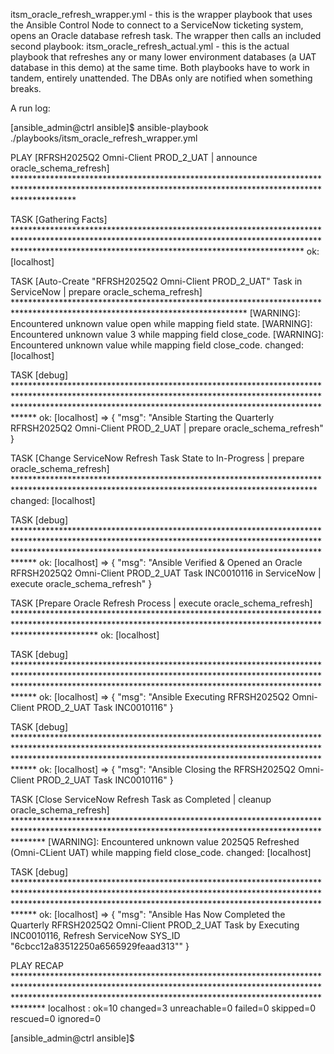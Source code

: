 itsm_oracle_refresh_wrapper.yml - this is the wrapper playbook that uses the Ansible Control Node to connect to a ServiceNow ticketing system, opens an Oracle database refresh task. The wrapper then calls an included second playbook:
itsm_oracle_refresh_actual.yml - this is the actual playbook that refreshes any or many lower environment databases (a UAT database in this demo) at the same time. Both playbooks have to work in tandem, entirely unattended. The DBAs only are notified when something breaks.

A run log:


[ansible_admin@ctrl ansible]$ ansible-playbook ./playbooks/itsm_oracle_refresh_wrapper.yml 

PLAY [RFRSH2025Q2 Omni-Client PROD_2_UAT | announce oracle_schema_refresh] *************************************************************************************************************************************************************

TASK [Gathering Facts] *****************************************************************************************************************************************************************************************************************
ok: [localhost]

TASK [Auto-Create "RFRSH2025Q2 Omni-Client PROD_2_UAT" Task in ServiceNow | prepare oracle_schema_refresh] *****************************************************************************************************************************
[WARNING]: Encountered unknown value open while mapping field state.
[WARNING]: Encountered unknown value 3 while mapping field close_code.
[WARNING]: Encountered unknown value  while mapping field close_code.
changed: [localhost]

TASK [debug] ***************************************************************************************************************************************************************************************************************************
ok: [localhost] => {
    "msg": "Ansible Starting the Quarterly RFRSH2025Q2 Omni-Client PROD_2_UAT | prepare oracle_schema_refresh"
}

TASK [Change ServiceNow Refresh Task State to In-Progress | prepare oracle_schema_refresh] *********************************************************************************************************************************************
changed: [localhost]

TASK [debug] ***************************************************************************************************************************************************************************************************************************
ok: [localhost] => {
    "msg": "Ansible Verified & Opened an Oracle RFRSH2025Q2 Omni-Client PROD_2_UAT Task INC0010116 in ServiceNow | execute oracle_schema_refresh"
}

TASK [Prepare Oracle Refresh Process | execute oracle_schema_refresh] ******************************************************************************************************************************************************************
ok: [localhost]

TASK [debug] ***************************************************************************************************************************************************************************************************************************
ok: [localhost] => {
    "msg": "Ansible Executing RFRSH2025Q2 Omni-Client PROD_2_UAT Task INC0010116"
}

TASK [debug] ***************************************************************************************************************************************************************************************************************************
ok: [localhost] => {
    "msg": "Ansible Closing the RFRSH2025Q2 Omni-Client PROD_2_UAT Task INC0010116"
}

TASK [Close ServiceNow Refresh Task as Completed | cleanup oracle_schema_refresh] ******************************************************************************************************************************************************
[WARNING]: Encountered unknown value 2025Q5 Refreshed (Omni-CLient UAT) while mapping field close_code.
changed: [localhost]

TASK [debug] ***************************************************************************************************************************************************************************************************************************
ok: [localhost] => {
    "msg": "Ansible Has Now Completed the Quarterly RFRSH2025Q2 Omni-Client PROD_2_UAT Task by Executing INC0010116, Refresh ServiceNow SYS_ID \"6cbcc12a83512250a6565929feaad313\""
}

PLAY RECAP *****************************************************************************************************************************************************************************************************************************
localhost                  : ok=10   changed=3    unreachable=0    failed=0    skipped=0    rescued=0    ignored=0   

[ansible_admin@ctrl ansible]$ 





